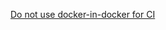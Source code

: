 [Do not use docker-in-docker for CI](https://jpetazzo.github.io/2015/09/03/do-not-use-docker-in-docker-for-ci/)